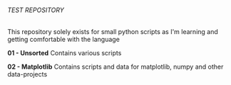 ###### TEST REPOSITORY
This repository solely exists for small python scripts as I'm learning and getting comfortable with the language

**01 - Unsorted**
Contains various scripts

**02 - Matplotlib**
Contains scripts and data for matplotlib, numpy and other data-projects